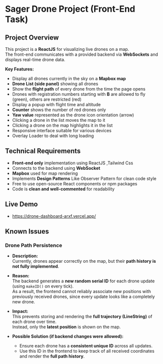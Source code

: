 # Sager Drone Project (Front-End Task)

## Project Overview
This project is a **ReactJS** for visualizing live drones on a map.  
The front-end communicates with a provided backend via **WebSockets** and displays real-time drone data.  

**Key Features:**
- Display all drones currently in the sky on a **Mapbox map**  
- **Drone List (side panel)** showing all drones  
- Show the **flight path** of every drone from the time the page opens  
- Drones with registration numbers starting with **B** are allowed to fly (green), others are restricted  (red)  
- Display a popup with flight time and altitude  
- **Counter** shows the number of red drones only  
- **Yaw value** represented as the drone icon orientation (arrow)  
- Clicking a drone in the list moves the map to it  
- Clicking a drone on the map highlights it in the list  
- Responsive interface suitable for various devices  
- Overlay Loader to deal with long loading 

## Technical Requirements
- **Front-end only** implementation using ReactJS ,Tailwind Css 
- Connects to the backend using **WebSocket**  
- **Mapbox** used for map rendering  
- Implements **Design Patterns** Like Observer Pattern for clean code style  
- Free to use open-source React components or npm packages  
- Code is **clean and well-commented** for readability  

## Live Demo
 - https://drone-dashboard-arxf.vercel.app/ 



## Known Issues  

### Drone Path Persistence  

- **Description:**  
  Currently, drones appear correctly on the map, but their **path history is not fully implemented**.  

- **Reason:**  
  The backend generates a **new random serial ID** for each drone update (using `makeID()` on every tick).  
  As a result, the frontend cannot reliably associate new positions with previously received drones, since every update looks like a completely new drone.  

- **Impact:**  
  This prevents storing and rendering the **full trajectory (LineString)** of each drone over time.  
  Instead, only the **latest position** is shown on the map.  

- **Possible Solution (if backend changes were allowed):**  
  - Ensure each drone has a **consistent unique ID** across all updates.  
  - Use this ID in the frontend to keep track of all received coordinates and render the **full path history**.  